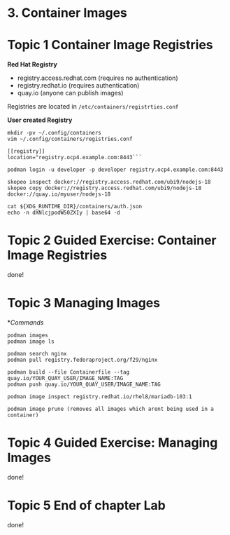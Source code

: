 # 3. Container Images

# Topic 1 Container Image Registries

**Red Hat Registry**
- registry.access.redhat.com (requires no authentication)
- registry.redhat.io (requires authentication)
- quay.io (anyone can publish images)

Registries are located in ```/etc/containers/registrties.conf ```

**User created Registry**

```
mkdir -pv ~/.config/containers
vim ~/.config/containers/registries.conf

[[registry]]
location="registry.ocp4.example.com:8443```

podman login -u developer -p developer registry.ocp4.example.com:8443

skopeo inspect docker://registry.access.redhat.com/ubi9/nodejs-18
skopeo copy docker://registry.access.redhat.com/ubi9/nodejs-18 docker://quay.io/myuser/nodejs-18

cat ${XDG_RUNTIME_DIR}/containers/auth.json
echo -n dXNlcjpodW50ZXIy | base64 -d
```

# Topic 2 Guided Exercise: Container Image Registries
done!

# Topic 3 Managing Images

**Commands*

```
podman images
podman image ls

podman search nginx
podman pull registry.fedoraproject.org/f29/nginx

podman build --file Containerfile --tag quay.io/YOUR_QUAY_USER/IMAGE_NAME:TAG
podman push quay.io/YOUR_QUAY_USER/IMAGE_NAME:TAG

podman image inspect registry.redhat.io/rhel8/mariadb-103:1

podman image prune (removes all images which arent being used in a container)
```

# Topic 4 Guided Exercise: Managing Images
done!

# Topic 5 End of chapter Lab
done!
